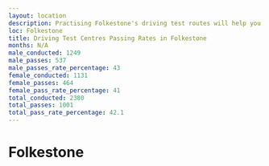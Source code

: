```yaml
---
layout: location
description: Practising Folkestone's driving test routes will help you become more confident in your gear-changing abilities.
loc: Folkestone
title: Driving Test Centres Passing Rates in Folkestone
months: N/A
male_conducted: 1249
male_passes: 537
male_passes_rate_percentage: 43
female_conducted: 1131
female_passes: 464
female_pass_rate_percentage: 41
total_conducted: 2380
total_passes: 1001
total_pass_rate_percentage: 42.1
---
```


# Folkestone
